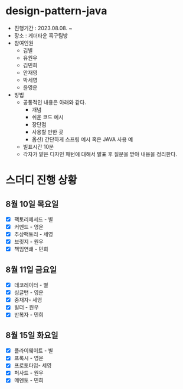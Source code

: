 # design-pattern-java
- 진행기간 : 2023.08.08. ~
- 장소 : 게더타운 흑구팀방
- 참여인원
   - 김별
   - 유원우
   - 김민희
   - 안재영
   - 박세영
   - 윤영운
- 방법
  - 공통적인 내용은 아래와 같다.
     - 개념
     - 쉬운 코드 예시
     - 장단점 
     - 사용할 만한 곳
     - 옵션) 간단하게 스프링 예시 혹은 JAVA 사용 예
  - 빌표시간 10분
  - 각자가 맡은 디자인 패턴에 대해서 발표 후 질문을 받아 내용을 정리한다.
# 스더디 진행 상황
##  8월 10일 목요일
- [x] 팩토리메서드 - 별
- [x] 커멘드 - 영운
- [x] 추상팩토리 - 세영
- [x] 브릿지 - 원우
- [x] 책임연쇄 - 민희
## 8월 11일 금요일
- [x] 데코레이터 - 별
- [x] 싱글턴 - 영운
- [x] 중재자- 세영
- [x] 빌더 - 원우
- [x] 반복자 - 민희
## 8월 15일 화요일
- [x] 플라이웨이트 - 별
- [x] 프록시 - 영운
- [x] 프로토타입- 세영
- [x] 퍼사드 - 원우
- [x] 메멘토 - 민희
